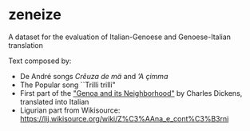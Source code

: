 # zeneize
A dataset for the evaluation of Italian-Genoese and Genoese-Italian translation

Text composed by:
- De André songs *Crêuza de mä* and *’A çimma* 
- The Popular song ``Trilli trilli"
- First part of the <A HREF="https://www.gutenberg.org/files/650/650-h/650-h.htm#page238">"Genoa and its Neighborhood"</A> by Charles Dickens, translated into Italian
- Ligurian part from Wikisource: https://lij.wikisource.org/wiki/Z%C3%AAna_e_cont%C3%B3rni
